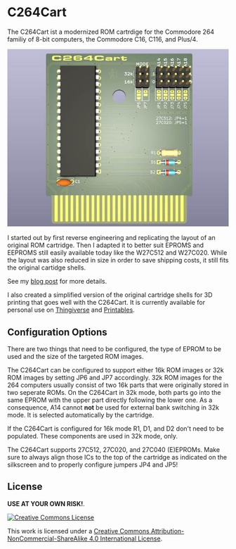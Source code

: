# C264Cart

The C264Cart ist a modernized ROM cartrdige for the Commodore 264 familiy of 8-bit computers, the Commodore C16, C116, and Plus/4.

![C264Cart Rev.1](media/c264cart_rev1.jpg)

I started out by first reverse engineering and replicating the layout of an original ROM cartridge. Then I adapted it to better suit EPROMS and EEPROMS still easily available today like the W27C512 and W27C020. While the layout was also reduced in size in order to save shipping costs, it still fits the original cartidge shells.

See my [blog post](https://www.hackup.net/2023/12/making-cartridges-for-the-commodore-c16-c116-and-plus-4/) for more details.

I also created a simplified version of the original cartridge shells for 3D printing that goes well with the C264Cart. It is currently available for personal use on [Thingiverse](https://www.thingiverse.com/thing:6309306) and [Printables](https://www.printables.com/model/644139-commodore-264-cartridge-case-redux-for-c16-and-plu).


## Configuration Options

There are two things that need to be configured, the type of EPROM to be used and the size of the targeted ROM images. 

The C264Cart can be configured to support either 16k ROM images or 32k ROM images by setting JP6 and JP7 accordingly. 32k ROM images for the 264 computers usually consist of two 16k parts that were originally stored in two seperate ROMs. On the C264Cart in 32k mode, both parts go into the same EPROM with the upper part directly following the lower one. As a consequence, A14 cannot **not** be used for external bank switching in 32k mode. It is selected automatically by the cartridge.

If the C264Cart is configured for 16k mode R1, D1, and D2 don't need to be populated. These components are used in 32k mode, only.

The C264Cart supports 27C512, 27C020, and 27C040 (E)EPROMs. Make sure to always align those ICs to the top of the cartridge as indicated on the silkscreen and to properly configure jumpers JP4 and JP5!








## License

 **USE AT YOUR OWN RISK!**.

[![Creative Commons License](https://i.creativecommons.org/l/by-nc-sa/4.0/88x31.png)
](http://creativecommons.org/licenses/by-nc-sa/4.0/)

This work is licensed under a
[Creative Commons Attribution-NonCommercial-ShareAlike 4.0 International License](http://creativecommons.org/licenses/by-nc-sa/4.0/).
